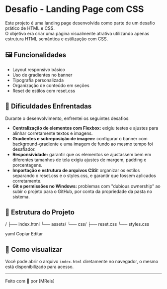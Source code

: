 # Desafio - Landing Page com CSS

Este projeto é uma landing page desenvolvida como parte de um desafio prático de HTML e CSS.  
O objetivo era criar uma página visualmente atrativa utilizando apenas estrutura HTML semântica e estilização com CSS.

## 🖼️ Funcionalidades

- Layout responsivo básico
- Uso de gradientes no banner
- Tipografia personalizada
- Organização de conteúdo em seções
- Reset de estilos com reset.css

## 🚧 Dificuldades Enfrentadas

Durante o desenvolvimento, enfrentei os seguintes desafios:

- **Centralização de elementos com Flexbox:** exigiu testes e ajustes para alinhar corretamente textos e imagens.
- **Gradientes e sobreposição de imagem:** configurar o banner com background-gradiente e uma imagem de fundo ao mesmo tempo foi desafiador.
- **Responsividade:** garantir que os elementos se ajustassem bem em diferentes tamanhos de tela exigiu ajustes de margem, padding e porcentagens.
- **Importação e estrutura de arquivos CSS:** organizar os estilos separando o reset.css e o styles.css, e garantir que fossem aplicados corretamente.
- **Git e permissões no Windows:** problemas com "dubious ownership" ao subir o projeto para o GitHub, por conta da propriedade da pasta no sistema.

## 📁 Estrutura do Projeto

/
├── index.html
└── assets/
└── css/
├── reset.css
└── styles.css

yaml
Copiar
Editar

## 🚀 Como visualizar

Você pode abrir o arquivo `index.html` diretamente no navegador, o mesmo está disponibilizado para acesso.

---

Feito com 💙 por [MReis]
